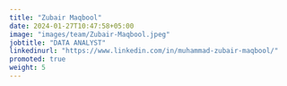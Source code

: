 ```yaml
---
title: "Zubair Maqbool"
date: 2024-01-27T10:47:58+05:00
image: "images/team/Zubair-Maqbool.jpeg"
jobtitle: "DATA ANALYST"
linkedinurl: "https://www.linkedin.com/in/muhammad-zubair-maqbool/"
promoted: true
weight: 5
---
```

